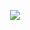 <p align="center">
  <img src="https://media.tenor.com/Iw4VwVep_H4AAAAC/gundam-witch-suletta-miorine-gundam-witch-love.gif" />
</p>
